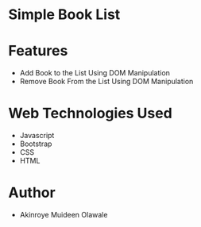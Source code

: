 # Simple Book List

# Features

+ Add Book to the List Using DOM Manipulation
+ Remove Book From the List Using DOM Manipulation

# Web Technologies Used

+ Javascript
+ Bootstrap
+ CSS
+ HTML

# Author

+ Akinroye Muideen Olawale

 
